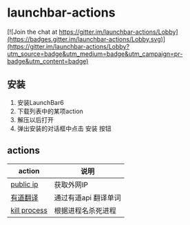 # launchbar-actions

[![Join the chat at https://gitter.im/launchbar-actions/Lobby](https://badges.gitter.im/launchbar-actions/Lobby.svg)](https://gitter.im/launchbar-actions/Lobby?utm_source=badge&utm_medium=badge&utm_campaign=pr-badge&utm_content=badge)

## 安装

1. 安装LaunchBar6
2. 下载列表中的某项action
3. 解压以后打开
4. 弹出安装的对话框中点击 安装 按钮

## actions

| action | 说明 |
| ------ | ------ |
| [public ip][pip] | 获取外网IP |
| [有道翻译][ydfy] | 通过有道api 翻译单词 |
| [kill process][kp] | 根据进程名杀死进程 |


[pip]:http://7ktoc5.com1.z0.glb.clouddn.com/PublicIP.lbaction.zip
[ydfy]:http://7ktoc5.com1.z0.glb.clouddn.com/YoudaoTranslation.lbaction.zip
[kp]:http://7ktoc5.com1.z0.glb.clouddn.com/KillProcess.lbaction.zip
